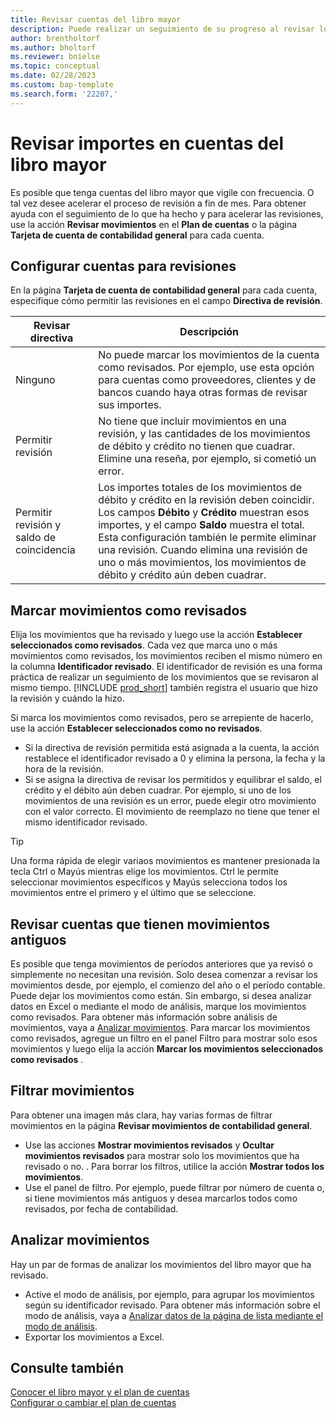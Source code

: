 ```yaml
---
title: Revisar cuentas del libro mayor
description: Puede realizar un seguimiento de su progreso al revisar los importes de las cuentas del libro mayor.
author: brentholtorf
ms.author: bholtorf
ms.reviewer: bnielse
ms.topic: conceptual
ms.date: 02/28/2023
ms.custom: bap-template
ms.search.form: '22207,'
---
```


# <a name="review-amounts-in-general-ledger-accounts"></a>Revisar importes en cuentas del libro mayor

Es posible que tenga cuentas del libro mayor que vigile con frecuencia. O tal vez desee acelerar el proceso de revisión a fin de mes. Para obtener ayuda con el seguimiento de lo que ha hecho y para acelerar las revisiones, use la acción **Revisar movimientos** en el **Plan de cuentas** o la página **Tarjeta de cuenta de contabilidad general** para cada cuenta. 

## <a name="set-up-accounts-for-reviews"></a>Configurar cuentas para revisiones

En la página **Tarjeta de cuenta de contabilidad general** para cada cuenta, especifique cómo permitir las revisiones en el campo **Directiva de revisión**.

|Revisar directiva  |Descripción  |
|---------|---------|
|Ninguno     | No puede marcar los movimientos de la cuenta como revisados. Por ejemplo, use esta opción para cuentas como proveedores, clientes y de bancos cuando haya otras formas de revisar sus importes.        |
|Permitir revisión     | No tiene que incluir movimientos en una revisión, y las cantidades de los movimientos de débito y crédito no tienen que cuadrar. Elimine una reseña, por ejemplo, si cometió un error.        |
|Permitir revisión y saldo de coincidencia     | Los importes totales de los movimientos de débito y crédito en la revisión deben coincidir. Los campos **Débito** y **Crédito** muestran esos importes, y el campo **Saldo** muestra el total. Esta configuración también le permite eliminar una revisión. Cuando elimina una revisión de uno o más movimientos, los movimientos de débito y crédito aún deben cuadrar.        |

## <a name="mark-entries-as-reviewed"></a>Marcar movimientos como revisados

Elija los movimientos que ha revisado y luego use la acción **Establecer seleccionados como revisados**. Cada vez que marca uno o más movimientos como revisados, los movimientos reciben el mismo número en la columna **Identificador revisado**. El identificador de revisión es una forma práctica de realizar un seguimiento de los movimientos que se revisaron al mismo tiempo. [!INCLUDE [prod_short](includes/prod_short.md)] también registra el usuario que hizo la revisión y cuándo la hizo.

Si marca los movimientos como revisados, pero se arrepiente de hacerlo, use la acción **Establecer seleccionados como no revisados**.

* Si la directiva de revisión permitida está asignada a la cuenta, la acción restablece el identificador revisado a 0 y elimina la persona, la fecha y la hora de la revisión. 
* Si se asigna la directiva de revisar los permitidos y equilibrar el saldo, el crédito y el débito aún deben cuadrar. Por ejemplo, si uno de los movimientos de una revisión es un error, puede elegir otro movimiento con el valor correcto. El movimiento de reemplazo no tiene que tener el mismo identificador revisado.

> [!TIP]
> Una forma rápida de elegir variaos movimientos es mantener presionada la tecla Ctrl o Mayús mientras elige los movimientos. Ctrl le permite seleccionar movimientos específicos y Mayús selecciona todos los movimientos entre el primero y el último que se seleccione.

## <a name="review-accounts-that-have-old-entries"></a>Revisar cuentas que tienen movimientos antiguos

Es posible que tenga movimientos de períodos anteriores que ya revisó o simplemente no necesitan una revisión. Solo desea comenzar a revisar los movimientos desde, por ejemplo, el comienzo del año o el período contable. Puede dejar los movimientos como están. Sin embargo, si desea analizar datos en Excel o mediante el modo de análisis, marque los movimientos como revisados. Para obtener más información sobre análisis de movimientos, vaya a [Analizar movimientos](#analyze-entries). Para marcar los movimientos como revisados, agregue un filtro en el panel Filtro para mostrar solo esos movimientos y luego elija la acción **Marcar los movimientos seleccionados como revisados** .

## <a name="filter-entries"></a>Filtrar movimientos

Para obtener una imagen más clara, hay varias formas de filtrar movimientos en la página **Revisar movimientos de contabilidad general**.

* Use las acciones **Mostrar movimientos revisados** y **Ocultar movimientos revisados** para mostrar solo los movimientos que ha revisado o no. . Para borrar los filtros, utilice la acción **Mostrar todos los movimientos**.
* Use el panel de filtro. Por ejemplo, puede filtrar por número de cuenta o, si tiene movimientos más antiguos y desea marcarlos todos como revisados, por fecha de contabilidad.

## <a name="analyze-entries"></a>Analizar movimientos

Hay un par de formas de analizar los movimientos del libro mayor que ha revisado.

* Active el modo de análisis, por ejemplo, para agrupar los movimientos según su identificador revisado. Para obtener más información sobre el modo de análisis, vaya a [Analizar datos de la página de lista mediante el modo de análisis](analysis-mode.md).
* Exportar los movimientos a Excel.

## <a name="see-also"></a>Consulte también

[Conocer el libro mayor y el plan de cuentas](finance-general-ledger.md)  
[Configurar o cambiar el plan de cuentas](finance-setup-chart-accounts.md)  

